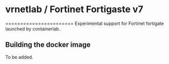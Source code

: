 # vrnetlab / Fortinet Fortigaste v7
=======================
Experimental support for Fortinet fortigate launched by containerlab.

## Building the docker image
To be added.